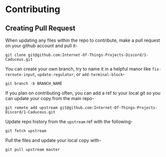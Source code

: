 # Contributing

## Creating Pull Request

When updating any files within the repo to contribute, make a pull request on your github account and pull it-

`git clone git@github.com:Internet-Of-Things-Projects-Discord/1-Caduceus.git`

You can create your own branch, try to name it in a helpful manor like `fix-reroute-input`, `update-regulator`, or `add-terminal-block`-

`git branch -b BRANCH_NAME`

If you plan on contributing often, you can add a ref to your local git so you can update your copy from the main repo-

`git remote add upstream git@github.com:Internet-Of-Things-Projects-Discord/1-Caduceus.git`

Update repo history from the `upstream` ref with the following-

`git fetch upstream`

Pull the files and update your local copy with-

`git pull upstream master`

